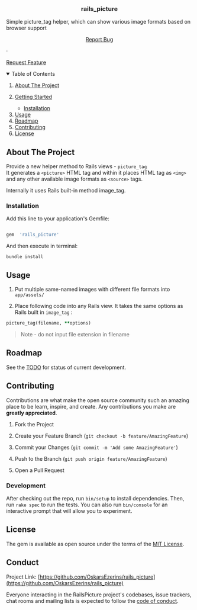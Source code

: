 <!-- [![Contributors][contributors-shield]][contributors-url]
[![Forks][forks-shield]][forks-url]
[![Stargazers][stars-shield]][stars-url]
[![Issues][issues-shield]][issues-url]
[![MIT License][license-shield]][license-url]
[![LinkedIn][linkedin-shield]][linkedin-url] -->

<!-- PROJECT LOGO

<br  />

<p align="center">

<a  href="https://github.com/OskarsEzerins/rails_picture">

<img  src="images/logo.png"  alt="Logo"  width="80"  height="80">

</a>
-->

<h3 align="center">rails_picture</h3>

<p align="center">

Simple picture_tag helper, which can show various image formats based on browser support

</p>

<p align='center'

<a  href="https://github.com/OskarsEzerins/rails_picture/issues">Report Bug</a>

·

<a  href="https://github.com/OskarsEzerins/rails_picture/issues">Request Feature</a>

</p>

</p>

<!-- TABLE OF CONTENTS -->

<details  open="open">

<summary>Table of Contents</summary>

<ol>

<li>

<a  href="#about-the-project">About The Project</a>

</li>

<li>

<a  href="#getting-started">Getting Started</a>

<ul>

<li><a  href="#installation">Installation</a></li>

</ul>

</li>

<li><a  href="#usage">Usage</a></li>

<li><a  href="#roadmap">Roadmap</a></li>

<li><a  href="#contributing">Contributing</a></li>

<li><a  href="#license">License</a></li>

<!-- <li><a  href="#contact">Contact</a></li>-->

<!-- <li><a  href="#acknowledgements">Acknowledgements</a></li>-->

</ol>

</details>

<!-- ABOUT THE PROJECT -->

## About The Project

Provide a new helper method to Rails views - `picture_tag`
<br  />
It generates a `<picture>` HTML tag and within it places HTML tag as `<img>` and any other available image formats as `<source>` tags.

<!-- TOOD: add image example here of generated HTML -->

Internally it uses Rails built-in method image_tag.

### Installation

Add this line to your application's Gemfile:

```ruby

gem  'rails_picture'

```

And then execute in terminal:

```shell
bundle install
```

<!-- USAGE EXAMPLES -->

## Usage

1. Put multiple same-named images with different file formats into `app/assets/`

2. Place following code into any Rails view. It takes the same options as Rails built in `image_tag` :

```ruby
picture_tag(filename, **options)
```

> Note - do not input file extension in filename

<!-- _For more examples, please refer to the [Documentation](https://example.com)_ -->

<!-- ROADMAP -->

## Roadmap

See the [TODO](https://github.com/OskarsEzerins/rails_picture/projects/1) for status of current development.

<!-- CONTRIBUTING -->

## Contributing

Contributions are what make the open source community such an amazing place to be learn, inspire, and create. Any contributions you make are **greatly appreciated**.

1. Fork the Project

2. Create your Feature Branch (`git checkout -b feature/AmazingFeature`)

3. Commit your Changes (`git commit -m 'Add some AmazingFeature'`)

4. Push to the Branch (`git push origin feature/AmazingFeature`)

5. Open a Pull Request

### Development

After checking out the repo, run `bin/setup` to install dependencies. Then, run `rake spec` to run the tests. You can also run `bin/console` for an interactive prompt that will allow you to experiment.

 <!-- LICENSE -->

## License

The gem is available as open source under the terms of the [MIT License](https://opensource.org/licenses/MIT).

<!-- CONTACT -->

## Conduct

Project Link: [https://github.com/OskarsEzerins/rails_picture](https://github.com/OskarsEzerins/rails_picture)

Everyone interacting in the RailsPicture project's codebases, issue trackers, chat rooms and mailing lists is expected to follow the [code of conduct](https://github.com/[USERNAME]/rails_picture/blob/master/CODE_OF_CONDUCT.md).

<!-- ACKNOWLEDGEMENTS -->

<!-- ## Acknowledgements -->

<!-- MARKDOWN LINKS & IMAGES -->

<!-- https://www.markdownguide.org/basic-syntax/#reference-style-links -->

[contributors-shield]: https://img.shields.io/github/contributors/othneildrew/Best-README-Template.svg?style=for-the-badge
[contributors-url]: https://github.com/OskarsEzerins/rails_picture/graphs/contributors
[forks-shield]: https://img.shields.io/github/forks/othneildrew/Best-README-Template.svg?style=for-the-badge
[forks-url]: https://github.com/OskarsEzerins/rails_picture/network/members
[stars-shield]: https://img.shields.io/github/stars/othneildrew/Best-README-Template.svg?style=for-the-badge
[stars-url]: https://github.com/OskarsEzerins/rails_picture/stargazers
[issues-shield]: https://img.shields.io/github/issues/othneildrew/Best-README-Template.svg?style=for-the-badge
[issues-url]: https://github.com/OskarsEzerins/rails_picture/issues
[license-shield]: https://img.shields.io/github/license/othneildrew/Best-README-Template.svg?style=for-the-badge
[license-url]: https://github.com/OskarsEzerins/rails_picture/blob/master/LICENSE.txt
[linkedin-shield]: https://img.shields.io/badge/-LinkedIn-black.svg?style=for-the-badge&logo=linkedin&colorB=555
[linkedin-url]: https://linkedin.com/in/othneildrew
[product-screenshot]: images/screenshot.png
